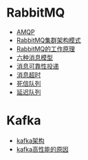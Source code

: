 # RabbitMQ
- <a href="../RabbitMQ/AMQP.md">AMQP</a>
- <a href="../RabbitMQ/RabbitMQ集群架构模式.md">RabbitMQ集群架构模式</a>
- <a href="../RabbitMQ/RabbitMQ的工作原理.md">RabbitMQ的工作原理</a>
- <a href="../RabbitMQ/六种消息模型.md">六种消息模型</a>
- <a href="../RabbitMQ/消息可靠性投递.md">消息可靠性投递</a>
- <a href="../RabbitMQ/消息超时.md">消息超时</a>
- <a href="../RabbitMQ/死信队列.md">死信队列</a>
- <a href="../RabbitMQ/延迟队列.md">延迟队列</a>

# Kafka
- <a href="../kafka/kafka架构.md">kafka架构</a>
- <a href="../kafka/kafka高性能的原因.md">kafka高性能的原因</a>
